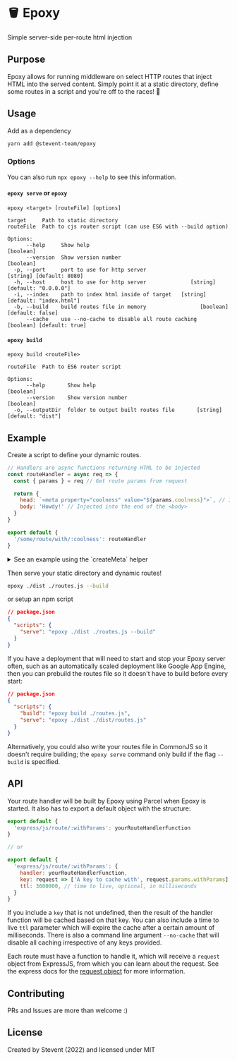 # 🪣 Epoxy

Simple server-side per-route html injection

## Purpose

Epoxy allows for running middleware on select HTTP routes that inject HTML into the served content.
Simply point it at a static directory, define some routes in a script and you're off to the races! :horse:

## Usage

Add as a dependency

```bash
yarn add @stevent-team/epoxy
```

### Options

You can also run `npx epoxy --help` to see this information.

#### `epoxy serve` or `epoxy`

```
epoxy <target> [routeFile] [options]

target     Path to static directory
routeFile  Path to cjs router script (can use ES6 with --build option)

Options:
      --help     Show help                                                    [boolean]
      --version  Show version number                                          [boolean]
  -p, --port     port to use for http server                   [string] [default: 8080]
  -h, --host     host to use for http server              [string] [default: "0.0.0.0"]
  -i, --index    path to index html inside of target   [string] [default: "index.html"]
  -b, --build    build routes file in memory                 [boolean] [default: false]
      --cache    use --no-cache to disable all route caching  [boolean] [default: true]
```

#### `epoxy build`

```
epoxy build <routeFile>

routeFile  Path to ES6 router script

Options:
      --help       Show help                                                 [boolean]
      --version    Show version number                                       [boolean]
  -o, --outputDir  folder to output built routes file       [string] [default: "dist"]
```

## Example

Create a script to define your dynamic routes.

```js
// Handlers are async functions returning HTML to be injected
const routeHandler = async req => {
  const { params } = req // Get route params from request

  return {
    head: `<meta property="coolness" value="${params.coolness}">`, // Injected into the end of the <head>
    body: 'Howdy!' // Injected into the end of the <body>
  }
}

export default {
  '/some/route/with/:coolness': routeHandler
}
```

<details>
  <summary>See an example using the `createMeta` helper</summary>

  > ### `createMeta` Helper
  >
  > Epoxy comes with a helper that allows you to easily create meta tags from an object.
  >
  > ```js
  > import { createMeta } from '@stevent-team/epoxy/helpers'
  >
  > const routeHandler = async ({ params }) => {
  >   // Create a string of meta tags from the object passed in
  >   const metaTags = createMeta({
  >     coolness: params.coolness,
  >     description: 'A pretty cool page',
  >   })
  >
  >   return { head: metaTags }
  > }
  >
  > export default {
  >   '/route/:coolness': routeHandler
  > }
  > ```
  >
  > For more information about the helpers available in Epoxy, see the [readme](./helpers/README.md).
</details>

Then serve your static directory and dynamic routes!

```bash
epoxy ./dist ./routes.js --build
```

or setup an npm script

```json
// package.json
{
  "scripts": {
    "serve": "epoxy ./dist ./routes.js --build"
  }
}
```

If you have a deployment that will need to start and stop your Epoxy server often, such as an automatically scaled deployment like Google App Engine, then you can prebuild the routes file so it doesn't have to build before every start:

```json
// package.json
{
  "scripts": {
    "build": "epoxy build ./routes.js",
    "serve": "epoxy ./dist ./dist/routes.js"
  }
}
```

Alternatively, you could also write your routes file in CommonJS so it doesn't require building; the `epoxy serve` command only build if the flag `--build` is specified.

## API

Your route handler will be built by Epoxy using Parcel when Epoxy is started. It also has to export a default object with the structure:

```js
export default {
  'express/js/route/:withParams': yourRouteHandlerFunction
}

// or

export default {
  'express/js/route/:withParams': {
    handler: yourRouteHandlerFunction,
    key: request => ['A key to cache with', request.params.withParams], // optional, any type, will cache result based on key
    ttl: 3600000, // time to live, optional, in milliseconds
  }
}
```

If you include a `key` that is not undefined, then the result of the handler function will be cached based on that key. You can also include a time to live `ttl` parameter which will expire the cache after a certain amount of milliseconds. There is also a command line argument `--no-cache` that will disable all caching irrespective of any keys provided.

Each route must have a function to handle it, which will receive a `request` object from ExpressJS, from which you can learn about the request. See the express docs for the [request object](https://expressjs.com/en/api.html#req) for more information.

## Contributing

PRs and Issues are more than welcome :)

## License

Created by Stevent (2022) and licensed under MIT
